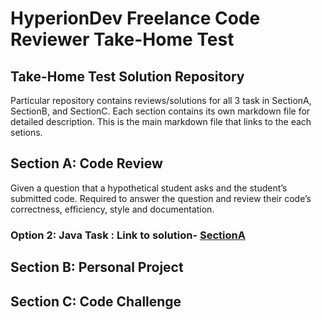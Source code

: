 # HyperionDev Freelance Code Reviewer Take-Home Test


## Take-Home Test Solution Repository
Particular repository contains reviews/solutions for all 3 task in SectionA, SectionB, and SectionC.
Each section contains its own markdown file for detailed description. This is the main markdown file that links to the each setions.



## Section A: Code Review 

Given a question that a hypothetical student asks and the student’s submitted code. Required to answer the question and review their code’s correctness, efficiency, style and documentation.

### Option 2: Java Task : Link to solution- [SectionA](SectionA/README.md)

## Section B: Personal Project

## Section C: Code Challenge
